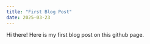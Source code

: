 ```yaml
---
title: "First Blog Post"
date: 2025-03-23
---
```


Hi there! Here is my first blog post on this github page. 
